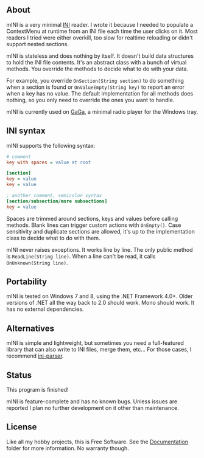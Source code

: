 
## About

mINI is a very minimal [INI][] reader. I wrote it because I needed to
populate a ContextMenu at runtime from an INI file each time the
user clicks on it. Most readers I tried were either overkill, too slow
for realtime reloading or didn't support nested sections.

mINI is stateless and does nothing by itself. It doesn't build data
structures to hold the INI file contents. It's an abstract class with
a bunch of virtual methods. You override the methods to decide what
to do with your data.

For example, you override `OnSection(String section)` to do something when
a section is found or `OnValueEmpty(String key)` to report an error when
a key has no value. The default implementation for all methods does nothing,
so you only need to override the ones you want to handle.

mINI is currently used on [GaGa][], a minimal radio player for the Windows tray.

[GaGa]: https://github.com/Beluki/GaGa
[INI]: http://en.wikipedia.org/wiki/INI_file

## INI syntax

mINI supports the following syntax:

```ini
# comment
key with spaces = value at root

[section]
key = value
key = value

; another comment, semicolon syntax
[section/subsection/more subsections]
key = value
```

Spaces are trimmed around sections, keys and values before calling methods.
Blank lines can trigger custom actions with `OnEmpty()`. Case sensitivity
and duplicate sections are allowed, it's up to the implementation class
to decide what to do with them.

mINI never raises exceptions. It works line by line. The only public method
is `ReadLine(String line)`. When a line can't be read, it calls
`OnUnknown(String line)`.

## Portability

mINI is tested on Windows 7 and 8, using the .NET Framework 4.0+.
Older versions of .NET all the way back to 2.0 should work. Mono should work.
It has no external dependencies.

## Alternatives

mINI is simple and lightweight, but sometimes you need a full-featured library
that can also write to INI files, merge them, etc... For those cases, I recommend
[ini-parser][].

[ini-parser]: https://github.com/rickyah/ini-parser

## Status

This program is finished!

mINI is feature-complete and has no known bugs. Unless issues are reported
I plan no further development on it other than maintenance.

## License

Like all my hobby projects, this is Free Software. See the [Documentation][]
folder for more information. No warranty though.

[Documentation]: https://github.com/Beluki/mINI/tree/master/Documentation

